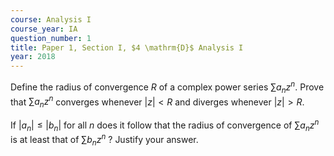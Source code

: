 ```yaml
---
course: Analysis I
course_year: IA
question_number: 1
title: Paper 1, Section I, $4 \mathrm{D}$ Analysis I
year: 2018
---
```




Define the radius of convergence $R$ of a complex power series $\sum a_{n} z^{n}$. Prove that $\sum a_{n} z^{n}$ converges whenever $|z|<R$ and diverges whenever $|z|>R$.

If $\left|a_{n}\right| \leqslant\left|b_{n}\right|$ for all $n$ does it follow that the radius of convergence of $\sum a_{n} z^{n}$ is at least that of $\sum b_{n} z^{n}$ ? Justify your answer.